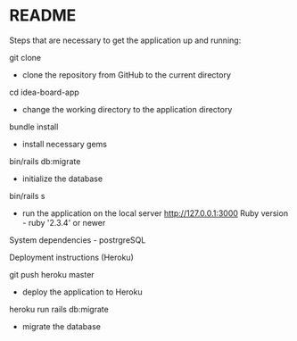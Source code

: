 # README

Steps that are necessary to get the application up and running:

git clone 
- clone the repository from GitHub to the current directory 

cd idea-board-app
- change the working directory to the application directory 

bundle install
- install necessary gems  

bin/rails db:migrate
- initialize the database

bin/rails s
- run the application on the local server http://127.0.0.1:3000
Ruby version - ruby '2.3.4' or newer

System dependencies - postrgreSQL

Deployment instructions (Heroku)

git push heroku master 
- deploy the application to Heroku

heroku run rails db:migrate
- migrate the database 
